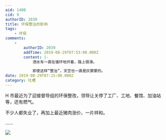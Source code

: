```yaml
---
aid: 1408
cid: 9
authorID: 2039
title: 环保整治的影响
tags:
    - 环保
comments:
    -
        authorID: 2039
        addTime: 2019-08-29T07:53:00.000Z
        content: |-
            洒水车一直在循环地开着，路上很滑。

            即使这样“整治”，天空也一直是灰蒙蒙的。
date: 2019-08-29T07:15:00.000Z
category: 吐槽
---
```


H 市最近为了迎接督导组的环保整改，领导让关停了工厂、工地、餐馆、加油站等，还有燃气。

不少人都失业了，再加上最近猪肉涨价，一片祥和。

……

![](https://i.loli.net/2019/08/29/Phdy9j3CYFoRKbW.jpg)
